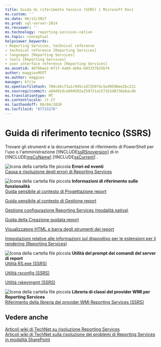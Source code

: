```yaml
---
title: Guida di riferimento tecnico (SSRS) | Microsoft Docs
ms.custom: ''
ms.date: 06/13/2017
ms.prod: sql-server-2014
ms.reviewer: ''
ms.technology: reporting-services-native
ms.topic: conceptual
helpviewer_keywords:
- Reporting Services, technical reference
- technical reference [Reporting Services]
- languages [Reporting Services]
- tools [Reporting Services]
- user interface reference [Reporting Services]
ms.assetid: 4876bee2-071f-4a8d-ab8a-b03337625b74
author: maggiesMSFT
ms.author: maggies
manager: kfile
ms.openlocfilehash: 780cd4c71a1c945c1d7259f4c5ed9598ee2bc221
ms.sourcegitcommit: ad4d92dce894592a259721a1571b1d8736abacdb
ms.translationtype: MT
ms.contentlocale: it-IT
ms.lasthandoff: 08/04/2020
ms.locfileid: "87723276"
---
```

# <a name="technical-reference-ssrs"></a>Guida di riferimento tecnico (SSRS)
  Trovare gli strumenti e la documentazione di riferimento di PowerShell per l'uso o l'amministrazione [!INCLUDE[ssRSnoversion](../includes/ssrsnoversion-md.md)] di in [!INCLUDE[msCoName](../includes/msconame-md.md)] [!INCLUDE[ssCurrent](../includes/sscurrent-md.md)] .  
  
 ![Icona della cartella file piccola](../../2014/integration-services/media/filefolder-small.gif "Icona della cartella file piccola") **Errori ed eventi**  
 [Causa e risoluzione degli errori di Reporting Services](troubleshooting/cause-and-resolution-of-reporting-services-errors.md)  
  
 ![Icona della cartella file piccola](../../2014/integration-services/media/filefolder-small.gif "Icona della cartella file piccola") **Informazioni di riferimento sulle funzionalità**  
 [Guida sensibile al contesto di Progettazione report](tools/report-designer-f1-help.md)  
  
 [Guida sensibile al contesto di Gestione report](../../2014/reporting-services/report-manager-f1-help.md)  
  
 [Gestione configurazione Reporting Services &#40;modalità nativa&#41;](../sql-server/install/reporting-services-configuration-manager-native-mode.md)  
  
 [Guida della Creazione guidata report](../../2014/reporting-services/report-wizard-help.md)  
  
 [Visualizzatore HTML e barra degli strumenti dei report](html-viewer-and-the-report-toolbar.md)  
  
 [Impostazioni relative alle informazioni sul dispositivo per le estensioni per il rendering &#40;Reporting Services&#41;](device-information-settings-for-rendering-extensions-reporting-services.md)  
  
 ![Icona della cartella file piccola](../../2014/integration-services/media/filefolder-small.gif "Icona della cartella file piccola") **Utilità del prompt dei comandi del server di report**  
 [Utilità RS.exe &#40;SSRS&#41;](tools/rs-exe-utility-ssrs.md)  
  
 [Utilità rsconfig &#40;SSRS&#41;](tools/rsconfig-utility-ssrs.md)  
  
 [Utilità rskeymgmt &#40;SSRS&#41;](tools/rskeymgmt-utility-ssrs.md)  
  
 ![Icona della cartella file piccola](../../2014/integration-services/media/filefolder-small.gif "Icona della cartella file piccola") **Libreria di classi del provider WMI per Reporting Services**  
 [Riferimento della libreria del provider WMI Reporting Services &#40;SSRS&#41;](wmi-provider-library-reference/reporting-services-wmi-provider-library-reference-ssrs.md)  
  
## <a name="see-also"></a>Vedere anche  
 [Articoli wiki di TechNet su risoluzione Reporting Services](https://go.microsoft.com/fwlink/?LinkID=209153)   
 [Articoli wiki di TechNet sulla risoluzione dei problemi di Reporting Services in modalità SharePoint](https://go.microsoft.com/fwlink/?LinkID=209158)  
  
  
